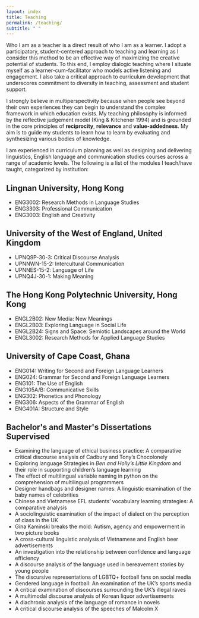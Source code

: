 ```yaml
---
layout: index
title: Teaching
permalink: /teaching/
subtitle: " "
---
```

Who I am as a teacher is a direct result of who I am as a learner. I adopt a participatory, student-centered approach to teaching and learning as I consider this method to be an effective way of maximizing the creative potential of students. To this end, I employ dialogic teaching where I situate myself as a learner-cum-facilitator who models active listening and engagement. I also take a critical approach to curriculum development that underscores commitment to diversity in teaching, assessment and student support.

I strongly believe in multiperspectivity because when people see beyond their own experiences they can begin to understand the complex framework in which education exists. My teaching philosophy is informed by the reflective judgement model (King & Kitchener 1994) and is grounded in the core principles of **reciprocity**, **relevance** and **value-addedness**. My aim is to guide my students to learn how to learn by evaluating and synthesizing various bodies of knowledge.

I am experienced in curriculum planning as well as designing and delivering linguistics, English language and communication studies courses across a range of academic levels. The following is a list of the modules I teach/have taught, categorized by institution:

## Lingnan University, Hong Kong

* E﻿NG3002: Research Methods in Language Studies
* ENG3303: Professional Communication
* E﻿NG3003: English and Creativity

## University of the West of England, United Kingdom

* UPNQ9P-30-3: Critical Discourse Analysis
* UPNNWN-15-2: Intercultural Communication
* UPNNES-15-2: Language of Life
* UPNQ4J-30-1: Making Meaning

## The Hong Kong Polytechnic University, Hong Kong

* ENGL2B02: New Media: New Meanings
* ENGL2B03: Exploring Language in Social Life
* ENGL2B24: Signs and Space: Semiotic Landscapes around the World
* ENGL3002: Research Methods for Applied Language Studies

## University of Cape Coast, Ghana

* ENG014: Writing for Second and Foreign Language Learners
* ENG024: Grammar for Second and Foreign Language Learners
* ENG101: The Use of English
* ENG105A/B: Communicative Skills
* ENG302: Phonetics and Phonology
* ENG306: Aspects of the Grammar of English
* ENG401A: Structure and Style

## Bachelor's and Master's Dissertations Supervised

* Examining the language of ethical business practice: A comparative critical discourse analysis of Cadbury and Tony’s Chocolonely
* Exploring language Strategies in *Ben and Holly’s Little Kingdom* and their role in supporting children’s language learning
* T﻿he effect of multilingual variable naming in python on the comprehension of multilingual programmers
* Designer handbags and designer names: A linguistic examination of the baby names of celebrities
* Chinese and Vietnamese EFL students’ vocabulary learning strategies: A comparative analysis
* A sociolinguistic examination of the impact of dialect on the perception of class in the UK
* Gina Kaminski breaks the mold: Autism, agency and empowerment in two picture books 
* A cross-cultural linguistic analysis of Vietnamese and English beer advertisements
* An investigation into the relationship between confidence and language efficiency
* A discourse analysis of the language used in bereavement stories by young people
* The discursive representations of LGBTQ+ football fans on social media 
* Gendered language in football: An examination of the UK’s sports media 
* A critical examination of discourses surrounding the UK’s illegal raves
* A multimodal discourse analysis of Korean liquor advertisements
* A diachronic analysis of the language of romance in novels
* A critical discourse analysis of the speeches of Malcolm X